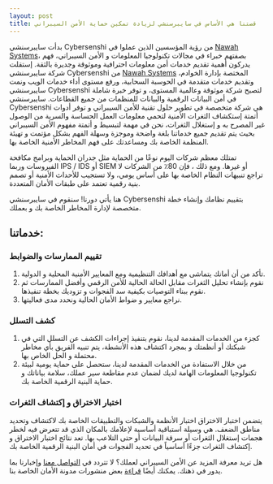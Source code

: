 ```yaml
---
layout: post
title: قصتنا هي الأساس في سايبرسنشي لزيادة تمكين حماية الأمن السيبراني
---
```

بدأت سايبرسنشي Cybersenshi من رؤية المؤسسين الذين عملوا في [Nawah Systems](https://nawah.sa)، بصفتهم خبراء في مجالات تكنولوجيا المعلومات و الأمن السيبراني، فهم يدركون أهمية تقديم خدمات أمن معلومات احترافية وموثوقة وجديرة بالثقة.
إستقلت شركة سايبرسنشي Cybersenshi من  [Nawah Systems](https://nawah.sa) المختصة بإدارة الخوادم، وتقديم خدمات متقدمة في الحوسبة السحابية، ورفع مستوى أداء خدمات الويب ونمت سايبرسنشي Cybersenshi لتصبح شركة موثوقة وعالمية المستوى، و توفر خبرة شاملة في أمن البيانات الرقمية والبيانات للمنظمات من جميع القطاعات.
سايبرسنشي Cybersenshi هي شركة متخصصة في تطوير حلول تقنية للأمن السيبراني و توفر أدوات أتمتة إستكشاف الثغرات الأمنية لتحمي معلومات العمل الحساسة والسرية من الوصول غير المصرح به و إستغلال الثغرات، نحن في مهمة لتبسيط و أتمتة مفهوم الأمن السيبراني بحيث يتم تقديم جميع خدماتنا بلغة واضحة وموجزة وسهلة الفهم بشكل مؤتمت و تهيئة المنظمة الخاصة بك ومساعدتك على فهم المخاطر الأمنية الخاصة بها.

تمتلك معظم شركات اليوم نوعًا من الحماية مثل جدران الحماية وبرامج مكافحة الفيروسات وربما IPS / IDS أو SIEM أو غيرها. ومع ذلك ، فإن 80٪ من الشركات لا تراجع تنبيهات النظام الخاصة بها على أساس يومي، ولا تستجيب للأحداث الأمنية أو تصمم بنية رقمية تعتمد على طبقات الأمان المتعددة.

هنا يأتي دورنا! سنقوم في سايبرسنشي Cybersenshi بتقييم نظامك وإنشاء خطة متخصصة لإدارة المخاطر الخاصة بك و بعملك.

## خدماتنا:
### تقييم الممارسات والضوابط
1. تأكد من أن أمانك يتماشى مع أهدافك التنظيمية ومع المعايير الأمنية المحلية و الدولية.
2. نقوم بإنشاء تحليل الثغرات مقابل الحالة الحالية للأمن الرقمي وأفضل الممارسات ثم نقوم ببناء التوصيات بكيفية سد الفجوات و تزوديك بخطة تنفيذها.
3. نراجع معايير و ضواط الأمان الحالية ونحدد مدى فعاليتها.

### كشف التسلل
1. كجزء من الخدمات المقدمة لدينا، نقوم بتنفيذ إجراءات الكشف عن التسلل التي في شبكتك أو أنظمتك و بمجرد اكتشاف هذه الأنشطة، يتم  تنبيه الفريق بأي مخاطر محتملة و الحل الخاص بها.
2. من خلال الاستفادة من الخدمات المقدمة لدينا، ستحصل على حماية يومية لبيئة تكنولوجيا المعلومات الهامة لديك لضمان عدم مقاطعة سير عملك، سلامة بياناتك و حماية البنية الرقمية الخاصة بك.

### اختبار الاختراق و إكتشاف الثغرات
يتضمن اختبار الاختراق اختبار الأنظمة والشبكات والتطبيقات الخاصة بك لاكتشاف وتحديد مناطق الضعف. هي وسيلة استباقية أساسية لإعلامك بالمكان الذي قد تتعرض فيه لخطر هجمات إستغلال الثغرات أو سرقة البيانات أو حتى التلاعب بها. تعد نتائج اختبار الاختراق و إكتشاف الثغرات جزءًا أساسياً في تحديد الفجوات في أمان البنية الرقمية الخاصة بك.

هل تريد معرفة المزيد عن الأمن السيبراني لعملك؟ لا تتردد في [التواصل معنا](https://www.cybersenshi.com/#contactUsBlock) وإخبارنا بما يدور في ذهنك. يمكنك أيضًا [قراءة](https://blog.cybersenshi.com) بعض منشورات مدونة الأمان الخاصة بنا.

